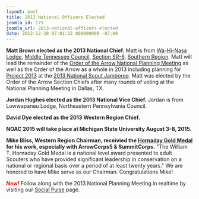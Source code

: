 ```yaml
---
layout: post
title: 2013 National Officers Elected
joomla_id: 175
joomla_url: 2013-national-officers-elected
date: 2012-12-28 07:01:22.000000000 -07:00
---
```

<p><strong>Matt Brown elected as the 2013 National Chief.</strong>&nbsp;Matt is from <a href="http://wa-hi-nasa.org">Wa-Hi-Nasa Lodge</a>, <a href="http://www.mtcbsa.org/">Middle Tennessee Council</a>,&nbsp;<a href="http://oasection6.org/">Section SR-6</a>, <a href="http://southern.oa-bsa.org/">Southern Region</a>.&nbsp;Matt will lead the remainder of the <a href="http://www.oa-bsa.org/features/f01/dallas.htm">Order of the Arrow National Planning Meeting</a> as well as the Order of the Arrow as a whole in 2013 including planning for <a href="http://event.oa-bsa.org/events/jambo2013/project-2013.html">Project 2013</a>&nbsp;at the <a href="https://summit.scouting.org/en/Jamboree2013/Pages/default.aspx">2013 National Scout Jamboree</a>. Matt was elected by the Order of the Arrow Section Chiefs after many rounds of voting at the National Planning Meeting in Dallas, TX.</p>
<p><strong>Jordan Hughes&nbsp;elected as the 2013 National Vice Chief.&nbsp;</strong>Jordan is from Lowwapaneu Lodge, Northeastern Pennsylvania Council.</p>
<p><strong>David Dye elected as the 2013 Western Region Chief.</strong></p>
<p><strong>NOAC 2015 will take place at Michigan State University&nbsp;August 3-8, 2015.</strong></p>
<p><strong>Mike Bliss, Western Region Chairman, receivied&nbsp;the <a href="https://en.wikipedia.org/wiki/William_T._Hornaday_Awards">Hornaday Gold Medal</a> for his work, especially with ArrowCorps5 &amp; SummitCorps.</strong> "The William T. Hornaday Gold Medal is a national level award presented to adult Scouters who have provided significant leadership in conservation on a national or regional basis over a period of at least twenty years." We are honored to have Mike serve as our Chairman. Congratulations Mike!</p>
<p><strong><span style="color: #ff0000;"><em>New!&nbsp;</em></span></strong>Follow along with the 2013 National Planning Meeting in realtime by visiting our <a href="resources/social-pulse">Social Pulse</a> page.</p>
